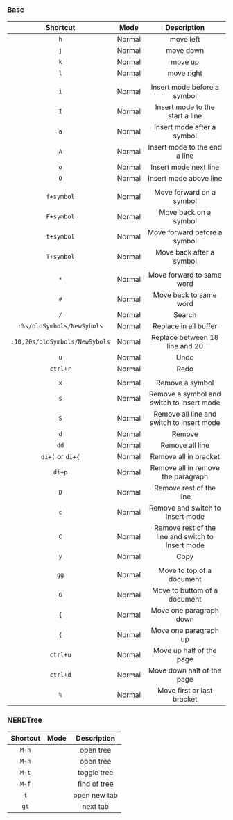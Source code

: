 

### Base
| Shortcut                          | Mode      | Description                                               |
|:-:                                |:-:        |:-:                                                        |
| `h`                               | Normal    | move left                                                 |
| `j`                               | Normal    | move down                                                 | 
| `k`                               | Normal    | move up                                                   |
| `l`                               | Normal    | move right                                                |
|                                   |           |                                                           |
| `i`                               | Normal    | Insert mode before a symbol                               |
| `I`                               | Normal    | Insert mode to the start a line                           |
| `a`                               | Normal    | Insert mode after a symbol                                |
| `A`                               | Normal    | Insert mode to the end a line                             |
| `o`                               | Normal    | Insert mode next line                                     |
| `O`                               | Normal    | Insert mode above line                                    |
|                                   |           |                                                           |
| `f+symbol`                        | Normal    | Move  forward on a symbol                                 |
| `F+symbol`                        | Normal    | Move back on a symbol                                     |
| `t+symbol`                        | Normal    | Move forward before a symbol                              |
| `T+symbol`                        | Normal    | Move back after a symbol                                  |
|                                   |           |                                                           |
| `*`                               | Normal    | Move forward to same word                                 |
| `#`                               | Normal    | Move back to same word                                    |
| `/`                               | Normal    | Search                                                    |
| `:%s/oldSymbols/NewSybols`        | Normal    | Replace in all buffer                                     |
| `:10,20s/oldSymbols/NewSybols`    | Normal    | Replace between 18 line and 20                            |
| `u`                               | Normal    | Undo                                                      |
| `ctrl+r`                          | Normal    | Redo                                                      |
|                                   |           |                                                           |
| `x`                               | Normal    | Remove a symbol                                           |
| `s`                               | Normal    | Remove a symbol and switch to Insert mode                 |
| `S`                               | Normal    | Remove all line and switch to Insert mode                 |
| `d`                               | Normal    | Remove                                                    |
| `dd`                              | Normal    | Remove all line                                           |
| `di+(` or `di+{`                  | Normal    | Remove all in bracket                                     |
| `di+p`                            | Normal    | Remove all in remove the paragraph                        |
| `D`                               | Normal    | Remove rest of the line                                   |
| `c`                               | Normal    | Remove and switch to Insert mode                          |
| `C`                               | Normal    | Remove rest of the line and switch to Insert mode         |
| `y`                               | Normal    | Copy                                                      |
|                                   |           |                                                           |
| `gg`                              | Normal    | Move to top of a document                                 |
| `G`                               | Normal    | Move to buttom of a document                              |
| `{`                               | Normal    | Move one paragraph down                                   |
| `{`                               | Normal    | Move one paragraph up                                     |
| `ctrl+u`                          | Normal    | Move up half of the page                                  |
| `ctrl+d`                          | Normal    | Move down half of the page                                |
| `%`                               | Normal    | Move first or last bracket                                |



### NERDTree                                            
| Shortcut          | Mode      | Description                       |
|:-:                |:-:        |:-:                                |
| `M-n`             |           | open tree                         |
| `M-n`             |           | open tree                         |
| `M-t`             |           | toggle tree                       |
| `M-f`             |           | find of tree                      |
| `t`               |           | open new tab                      |
| `gt`              |           | next tab                          |
